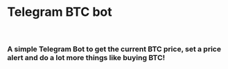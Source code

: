 <h1 style="align: center;">Telegram BTC bot</h1>
<br />
<h3 style="align: center;">A simple Telegram Bot to get the current BTC price, set a price alert and do a lot more things like buying BTC!</h3>
<br />
